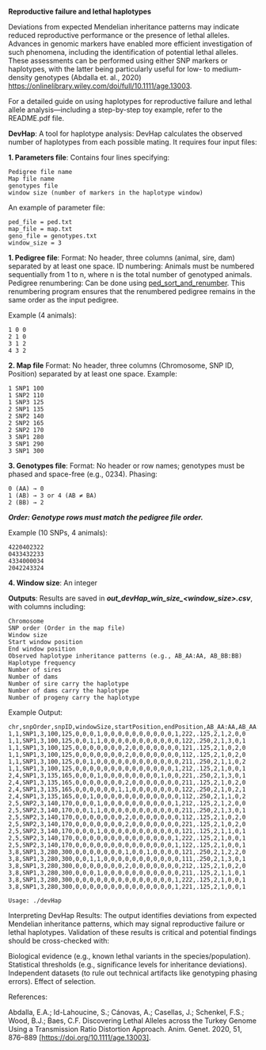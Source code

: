 **Reproductive failure and lethal haplotypes**

Deviations from expected Mendelian inheritance patterns may indicate reduced reproductive performance or the presence of lethal alleles. Advances in genomic markers have enabled more efficient investigation of such phenomena, including the identification of potential lethal alleles. These assessments can be performed using either SNP markers or haplotypes, with the latter being particularly useful for low- to medium-density genotypes (Abdalla et. al., 2020)
https://onlinelibrary.wiley.com/doi/full/10.1111/age.13003.

For a detailed guide on using haplotypes for reproductive failure and lethal allele analysis—including a step-by-step toy example, refer to the README.pdf file.

**DevHap**: A tool for haplotype analysis: DevHap calculates the observed number of haplotypes from each possible mating. It requires four input files:

**1. Parameters file**:
Contains four lines specifying:
```
Pedigree file name
Map file name
genotypes file
window size (number of markers in the haplotype window)
```
An example of parameter file: 
```
ped_file = ped.txt
map_file = map.txt
geno_file = genotypes.txt
window_size = 3
```

**1. Pedigree file**:
Format: No header, three columns (animal, sire, dam) separated by at least one space.
ID numbering: Animals must be numbered sequentially from 1 to n, where n is the total number of genotyped animals.
Pedigree renumbering: Can be done using [ped_sort_and_renumber](https://github.com/elamroony/Pedigree-renumbering). This renumbering program ensures that the renumbered pedigree remains in the same order as the input pedigree.

Example (4 animals):
```
1 0 0
2 1 0
3 1 2
4 3 2
```
**2. Map file**
Format: No header, three columns (Chromosome, SNP ID, Position) separated by at least one space.
Example:
```
1 SNP1 100  
1 SNP2 110  
1 SNP3 125  
2 SNP1 135  
2 SNP2 140  
2 SNP2 165  
2 SNP2 170  
3 SNP1 280  
3 SNP1 290  
3 SNP1 300
```
**3. Genotypes file**:
Format: No header or row names; genotypes must be phased and space-free (e.g., 0234).
Phasing:
```
0 (AA) → 0
1 (AB) → 3 or 4 (AB ≠ BA)
2 (BB) → 2
```
***Order: Genotype rows must match the pedigree file order.***


Example (10 SNPs, 4 animals):
```
4220402322  
0433432233  
4334000034  
2042243324
```
**4. Window size**: An integer


**Outputs**:
Results are saved in ***out_devHap_win_size_<window_size>.csv***, with columns including:
```
Chromosome
SNP order (Order in the map file)
Window size
Start window position
End window position
Observed haplotype inheritance patterns (e.g., AB_AA:AA, AB_BB:BB)
Haplotype frequency
Number of sires
Number of dams
Number of sire carry the haplotype
Number of dams carry the haplotype
Number of progeny carry the haplotype 
```

Example Output:
```
chr,snpOrder,snpID,windowSize,startPosition,endPosition,AB_AA:AA,AB_AA:AB,AB_BB:AB,AB_BB:BB,AA_AB:AA,AA_AB:AB,BB_AB:AB,BB_AB:BB,AB_AB:AA,AB_AB:AB,AB_AB:BB,AA_AA:AA,AA_BB:AB,BB_AA:AB,BB_BB:BB,haplotype,haplotypeFreq,numSires,numDams,hSires,hDams,numProg
1,1,SNP1,3,100,125,0,0,0,1,0,0,0,0,0,0,0,0,0,0,1,222,.125,2,1,2,0,0
1,1,SNP1,3,100,125,0,0,1,1,0,0,0,0,0,0,0,0,0,0,0,122,.250,2,1,3,0,1
1,1,SNP1,3,100,125,0,0,0,0,0,0,0,2,0,0,0,0,0,0,0,121,.125,2,1,0,2,0
1,1,SNP1,3,100,125,0,0,0,0,0,0,0,2,0,0,0,0,0,0,0,112,.125,2,1,0,2,0
1,1,SNP1,3,100,125,0,0,1,0,0,0,0,0,0,0,0,0,0,0,0,211,.250,2,1,1,0,2
1,1,SNP1,3,100,125,0,0,0,0,0,0,0,0,0,0,0,0,0,0,1,212,.125,2,1,0,0,1
2,4,SNP1,3,135,165,0,0,0,1,0,0,0,0,0,0,0,0,1,0,0,221,.250,2,1,3,0,1
2,4,SNP1,3,135,165,0,0,0,0,0,0,0,2,0,0,0,0,0,0,0,211,.125,2,1,0,2,0
2,4,SNP1,3,135,165,0,0,0,0,0,0,1,1,0,0,0,0,0,0,0,122,.250,2,1,0,2,1
2,4,SNP1,3,135,165,0,0,1,0,0,0,0,0,0,0,0,0,0,0,0,112,.250,2,1,1,0,2
2,5,SNP2,3,140,170,0,0,0,1,0,0,0,0,0,0,0,0,0,0,1,212,.125,2,1,2,0,0
2,5,SNP2,3,140,170,0,0,1,1,0,0,0,0,0,0,0,0,0,0,0,211,.250,2,1,3,0,1
2,5,SNP2,3,140,170,0,0,0,0,0,0,0,2,0,0,0,0,0,0,0,112,.125,2,1,0,2,0
2,5,SNP2,3,140,170,0,0,0,0,0,0,0,2,0,0,0,0,0,0,0,221,.125,2,1,0,2,0
2,5,SNP2,3,140,170,0,0,0,1,0,0,0,0,0,0,0,0,0,0,0,121,.125,2,1,1,0,1
2,5,SNP2,3,140,170,0,0,0,0,0,0,0,0,0,0,0,0,0,0,1,222,.125,2,1,0,0,1
2,5,SNP2,3,140,170,0,0,0,0,0,0,0,0,0,0,0,0,0,0,1,122,.125,2,1,0,0,1
3,8,SNP1,3,280,300,0,0,0,0,0,0,0,1,0,0,1,0,0,0,0,121,.250,2,1,2,2,0
3,8,SNP1,3,280,300,0,0,1,1,0,0,0,0,0,0,0,0,0,0,0,111,.250,2,1,3,0,1
3,8,SNP1,3,280,300,0,0,0,0,0,0,0,2,0,0,0,0,0,0,0,212,.125,2,1,0,2,0
3,8,SNP1,3,280,300,0,0,0,1,0,0,0,0,0,0,0,0,0,0,0,211,.125,2,1,1,0,1
3,8,SNP1,3,280,300,0,0,0,0,0,0,0,0,0,0,0,0,0,0,1,222,.125,2,1,0,0,1
3,8,SNP1,3,280,300,0,0,0,0,0,0,0,0,0,0,0,0,0,0,1,221,.125,2,1,0,0,1

```
```
Usage: ./devHap
```

Interpreting DevHap Results:
The output identifies deviations from expected Mendelian inheritance patterns, which may signal reproductive failure or lethal haplotypes. Validation of these results is critical and potential findings should be cross-checked with:

Biological evidence (e.g., known lethal variants in the species/population).
Statistical thresholds (e.g., significance levels for inheritance deviations).
Independent datasets (to rule out technical artifacts like genotyping phasing errors).
Effect of selection.




References:

Abdalla, E.A.; Id-Lahoucine, S.; Cánovas, A.; Casellas, J.; Schenkel, F.S.; Wood, B.J.; Baes, C.F. Discovering Lethal Alleles across the Turkey Genome Using a Transmission Ratio Distortion Approach. Anim. Genet. 2020, 51, 876–889 [https://doi.org/10.1111/age.13003]. 
